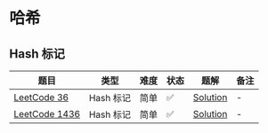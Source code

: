 # 哈希

## Hash 标记

| 题目                                                             | 类型      | 难度 | 状态 | 题解                                  | 备注 |
|----------------------------------------------------------------|---------|----|----|-------------------------------------|----|
| [LeetCode 36](https://leetcode.cn/problems/valid-sudoku)       | Hash 标记 | 简单 | ✅  | [Solution](ACM-题解-LeetCode-36.md)   | -  |
| [LeetCode 1436](https://leetcode.cn/problems/destination-city) | Hash 标记 | 简单 | ✅  | [Solution](ACM-题解-LeetCode-1436.md) | -  |